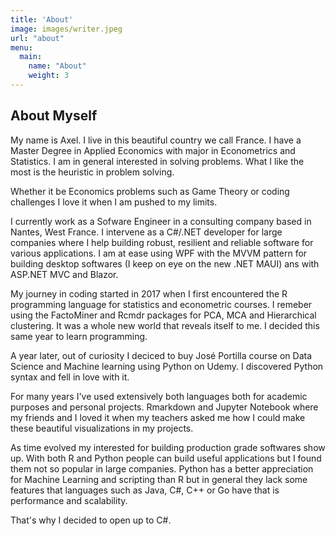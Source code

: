 ```yaml
---
title: 'About'
image: images/writer.jpeg
url: "about"
menu:
  main:
    name: "About"
    weight: 3
---
```


## About Myself

My name is Axel. I live in this beautiful country we call France. 
I have a Master Degree in Applied Economics with major in Econometrics and Statistics. 
I am in general interested in solving problems. What I like the most is the heuristic in problem solving. 

Whether it be Economics problems such as Game Theory or coding challenges I love it when I am pushed to my limits. 

I currently work as a Sofware Engineer in a consulting company based in Nantes, West France. 
I intervene as a C#/.NET developer for large companies where I help building robust, resilient and reliable software for various applications. 
I am at ease using WPF with the MVVM pattern for building desktop softwares (I keep on eye on the new .NET MAUI) ans with ASP.NET MVC and Blazor. 

My journey in coding started in 2017 when I first encountered the R programming language for statistics and econometric courses. I remeber using the FactoMiner and Rcmdr packages
for PCA, MCA and Hierarchical clustering. It was a whole new world that reveals itself to me. I decided this same year to learn programming. 

A year later,  out of curiosity I deciced to buy José Portilla course on Data Science and Machine learning using Python on Udemy. I discovered Python syntax and fell in love with it. 

For many years I've used extensively both languages both for academic purposes and personal projects. Rmarkdown and Jupyter Notebook where my friends and I loved it when my teachers asked me how I could make these beautiful visualizations in my projects. 

As time evolved my interested for building production grade softwares show up. With both R and Python people can build useful applications but I found them not so popular in large companies. Python has a better appreciation for Machine Learning and scripting than R but in general they lack some features that languages such as Java, C#, C++ or Go have that is performance and scalability. 

That's why I decided to open up to C#. 
